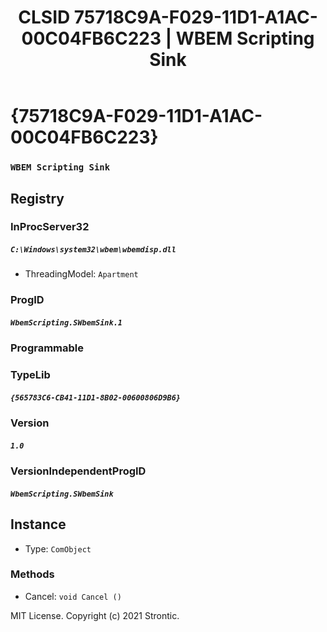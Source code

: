 ﻿---
title: "CLSID 75718C9A-F029-11D1-A1AC-00C04FB6C223 | WBEM Scripting Sink"
excerpt: What is COM-Object CLSID 75718C9A-F029-11D1-A1AC-00C04FB6C223?
---

# {75718C9A-F029-11D1-A1AC-00C04FB6C223}

### `WBEM Scripting Sink`

## Registry


### InProcServer32

##### `C:\Windows\system32\wbem\wbemdisp.dll`
* ThreadingModel: `Apartment`

### ProgID

##### `WbemScripting.SWbemSink.1`

### Programmable


### TypeLib

##### `{565783C6-CB41-11D1-8B02-00600806D9B6}`

### Version

##### `1.0`

### VersionIndependentProgID

##### `WbemScripting.SWbemSink`

## Instance

* Type: `ComObject`

### Methods

* Cancel: `void Cancel ()`

MIT License. Copyright (c) 2021 Strontic.


